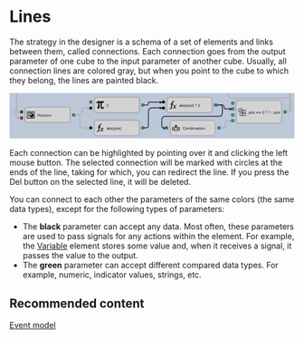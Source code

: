 # Lines

The strategy in the designer is a schema of a set of elements and links between them, called connections. Each connection goes from the output parameter of one cube to the input parameter of another cube. Usually, all connection lines are colored gray, but when you point to the cube to which they belong, the lines are painted black.

![Designer Line 00](../../../../images/designer_line_00.png)

Each connection can be highlighted by pointing over it and clicking the left mouse button. The selected connection will be marked with circles at the ends of the line, taking for which, you can redirect the line. If you press the Del button on the selected line, it will be deleted.

You can connect to each other the parameters of the same colors (the same data types), except for the following types of parameters:

- The **black** parameter can accept any data. Most often, these parameters are used to pass signals for any actions within the element. For example, the [Variable](elements/data_sources/variable.md) element stores some value and, when it receives a signal, it passes the value to the output.
- The **green** parameter can accept different compared data types. For example, numeric, indicator values, strings, etc.

## Recommended content

[Event model](event_model.md)
